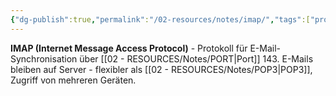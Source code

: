 ```yaml
---
{"dg-publish":true,"permalink":"/02-resources/notes/imap/","tags":["protokoll/email","synchronisation/server","netzwerk/protokoll"],"noteIcon":"","updated":"2025-09-05T10:12:28.000+02:00"}
---
```



**IMAP (Internet Message Access Protocol)** - Protokoll für E-Mail-Synchronisation über [[02 - RESOURCES/Notes/PORT\|Port]] 143.
E-Mails bleiben auf Server - flexibler als [[02 - RESOURCES/Notes/POP3\|POP3]], Zugriff von mehreren Geräten.